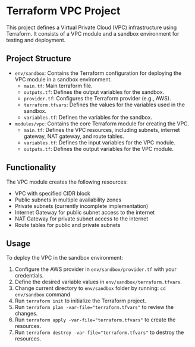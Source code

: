 
# Terraform VPC Project

This project defines a Virtual Private Cloud (VPC) infrastructure using Terraform. It consists of a VPC module and a sandbox environment for testing and deployment.

## Project Structure

*   `env/sandbox`: Contains the Terraform configuration for deploying the VPC module in a sandbox environment.
    *   `main.tf`: Main terraform file.
    *   `outputs.tf`: Defines the output variables for the sandbox.
    *   `provider.tf`: Configures the Terraform provider (e.g., AWS).
    *   `terraform.tfvars`: Defines the values for the variables used in the sandbox.
    *   `variables.tf`: Defines the variables for the sandbox.
*   `modules/vpc`: Contains the core Terraform module for creating the VPC.
    *   `main.tf`: Defines the VPC resources, including subnets, internet gateway, NAT gateway, and route tables.
    *   `variables.tf`: Defines the input variables for the VPC module.
    *   `outputs.tf`: Defines the output variables for the VPC module.

## Functionality

The VPC module creates the following resources:

*   VPC with specified CIDR block
*   Public subnets in multiple availability zones
*   Private subnets (currently incomplete implementation)
*   Internet Gateway for public subnet access to the internet
*   NAT Gateway for private subnet access to the internet
*   Route tables for public and private subnets

## Usage

To deploy the VPC in the sandbox environment:

1.  Configure the AWS provider in `env/sandbox/provider.tf` with your credentials.
2.  Define the desired variable values in `env/sandbox/terraform.tfvars`.
3.  Change current directory to `env/sandbox` folder by running: `cd env/sandbox` command
4.  Run `terraform init` to initialize the Terraform project.
5.  Run `terraform plan -var-file="terraform.tfvars"` to review the changes.
6.  Run `terraform apply -var-file="terraform.tfvars"` to create the resources.
6.  Run `terraform destroy -var-file="terraform.tfvars"` to destroy the resources.


